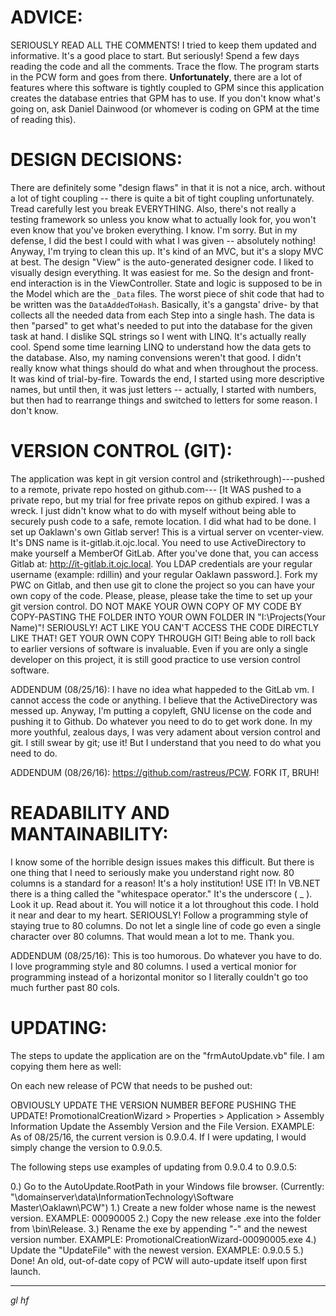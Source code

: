 ADVICE:
=======
SERIOUSLY READ ALL THE COMMENTS! I tried to keep them updated and informative.
It's a good place to start. But seriously! Spend a few days reading the code and
all the comments. Trace the flow. The program starts in the PCW form and goes
from there. **Unfortunately**, there are a lot of features where this software
is tightly coupled to GPM since this application creates the database entries
that GPM has to use. If you don't know what's going on, ask Daniel Dainwood
(or whomever is coding on GPM at the time of reading this).

DESIGN DECISIONS:
=================
There are definitely some "design flaws" in that it is not a nice, arch.
without a lot of tight coupling -- there is quite a bit of tight coupling
unfortunately. Tread carefully lest you break EVERYTHING. Also, there's not
really a testing framework so unless you know what to actually look for, you
won't even know that you've broken everything. I know. I'm sorry. But in my
defense, I did the best I could with what I was given -- absolutely nothing!
Anyway, I'm trying to clean this up. It's kind of an MVC, but it's a slopy
MVC at best. The design "View" is the auto-generated designer code. I liked
to visually design everything. It was easiest for me. So the design and
front-end interaction is in the ViewController. State and logic is supposed to
be in the Model which are the `_Data` files. The worst piece of shit code that
had to be written was the `DataAddedToHash`. Basically, it's a gangsta' drive-
by that collects all the needed data from each Step into a single hash. The
data is then "parsed" to get what's needed to put into the database for the
given task at hand. I dislike SQL strings so I went with LINQ. It's actually
really cool. Spend some time learning LINQ to understand how the data gets to
the database. Also, my naming convensions weren't that good. I didn't really
know what things should do what and when throughout the process. It was kind
of trial-by-fire. Towards the end, I started using more descriptive names, but
until then, it was just letters -- actually, I started with numbers, but then
had to rearrange things and switched to letters for some reason. I don't know.

VERSION CONTROL (GIT):
======================
The application was kept in git version control and (strikethrough)---pushed
to a remote, private repo hosted on github.com--- [It WAS pushed to a private
repo, but my trial for free private repos on github expired. I was a wreck.
I just didn't know what to do with myself without being able to securely push
code to a safe, remote location. I did what had to be done. I set up Oaklawn's
own Gitlab server! This is a virtual server on vcenter-view. It's DNS name is
it-gitlab.it.ojc.local. You need to use ActiveDirectory to make yourself a
MemberOf GitLab. After you've done that, you can access Gitlab at:
http://it-gitlab.it.ojc.local. You LDAP credentials are your regular username
(example: rdillin) and your regular Oaklawn password.]. Fork my PWC on Gitlab,
and then use git to clone the project so you can have your own copy of the
code. Please, please, please take the time to set up your git version control.
DO NOT MAKE YOUR OWN COPY OF MY CODE BY COPY-PASTING THE FOLDER INTO YOUR OWN
FOLDER IN "I:\Projects\(Your Name)"! SERIOUSLY! ACT LIKE YOU CAN'T ACCESS THE
CODE DIRECTLY LIKE THAT! GET YOUR OWN COPY THROUGH GIT! Being able to roll
back to earlier versions of software is invaluable. Even if you are only a
single developer on this project, it is still good practice to use version
control software.

ADDENDUM (08/25/16): I have no idea what happeded to the GitLab vm. I cannot
access the code or anything. I believe that the ActiveDirectory was messed up.
Anyway, I'm putting a copyleft, GNU license on the code and pushing it to Github.
Do whatever you need to do to get work done. In my more youthful, zealous days, I
was very adament about version control and git. I still swear by git; use it!
But I understand that you need to do what you need to do.

ADDENDUM (08/26/16): https://github.com/rastreus/PCW. FORK IT, BRUH!

READABILITY AND MANTAINABILITY:
===============================
I know some of the horrible design issues makes this difficult. But there is
one thing that I need to seriously make you understand right now. 80 columns
is a standard for a reason! It's a holy institution! USE IT! In VB.NET there
is a thing called the "whitespace operator." It's the underscore ( _ ).
Look it up. Read about it. You will notice it a lot throughout this code. I
hold it near and dear to my heart. SERIOUSLY! Follow a programming style of
staying true to 80 columns. Do not let a single line of code go even a single
character over 80 columns. That would mean a lot to me. Thank you.

ADDENDUM (08/25/16): This is too humorous. Do whatever you have to do. I love
programming style and 80 columns. I used a vertical monior for programming instead
of a horizontal monitor so I literally couldn't go too much further past 80 cols.

UPDATING:
=========
The steps to update the application are on the "frmAutoUpdate.vb" file.
I am copying them here as well:

On each new release of PCW that needs to be pushed out:

OBVIOUSLY UPDATE THE VERSION NUMBER BEFORE PUSHING THE UPDATE!
PromotionalCreationWizard > Properties > Application > Assembly Information
Update the Assembly Version and the File Version.
EXAMPLE: As of 08/25/16, the current version is 0.9.0.4.
If I were updating, I would simply change the version to 0.9.0.5.

The following steps use examples of updating from 0.9.0.4 to 0.9.0.5:

0.) Go to the AutoUpdate.RootPath in your Windows file browser.
    (Currently: "\\domainserver\data\InformationTechnology\Software Master\Oaklawn\PCW")
1.) Create a new folder whose name is the newest version.
    EXAMPLE: 00090005
2.) Copy the new release .exe into the folder from \bin\Release.
3.) Rename the exe by appending "-" and the newest version number.
    EXAMPLE: PromotionalCreationWizard-00090005.exe
4.) Update the "UpdateFile" with the newest version.
    EXAMPLE: 0.9.0.5
5.) Done! An old, out-of-date copy of PCW will auto-update itself upon first launch.

-------------------------------------------------------------------------------

_*gl hf*_
